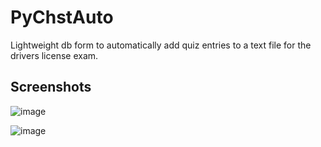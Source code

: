 # PyChstAuto
Lightweight db form to automatically add quiz entries to a text file for the drivers license exam.

## Screenshots

![image](https://user-images.githubusercontent.com/21245479/113180666-a604a900-9259-11eb-8635-954b5c71be99.png)

![image](https://user-images.githubusercontent.com/21245479/113180716-ba48a600-9259-11eb-861f-4fea93b57d0c.png)
